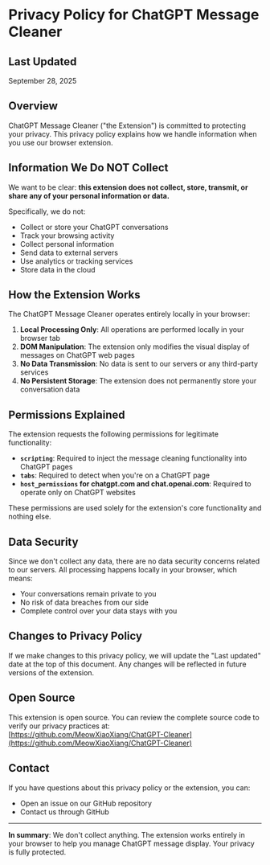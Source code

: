# Privacy Policy for ChatGPT Message Cleaner

## Last Updated

September 28, 2025

## Overview

ChatGPT Message Cleaner ("the Extension") is committed to protecting your privacy. This privacy policy explains how we handle information when you use our browser extension.

## Information We Do NOT Collect

We want to be clear: **this extension does not collect, store, transmit, or share any of your personal information or data.**

Specifically, we do not:

- Collect or store your ChatGPT conversations
- Track your browsing activity
- Collect personal information
- Send data to external servers
- Use analytics or tracking services
- Store data in the cloud

## How the Extension Works

The ChatGPT Message Cleaner operates entirely locally in your browser:

1. **Local Processing Only**: All operations are performed locally in your browser tab
2. **DOM Manipulation**: The extension only modifies the visual display of messages on ChatGPT web pages
3. **No Data Transmission**: No data is sent to our servers or any third-party services
4. **No Persistent Storage**: The extension does not permanently store your conversation data

## Permissions Explained

The extension requests the following permissions for legitimate functionality:

- **`scripting`**: Required to inject the message cleaning functionality into ChatGPT pages
- **`tabs`**: Required to detect when you're on a ChatGPT page
- **`host_permissions` for chatgpt.com and chat.openai.com**: Required to operate only on ChatGPT websites

These permissions are used solely for the extension's core functionality and nothing else.

## Data Security

Since we don't collect any data, there are no data security concerns related to our servers. All processing happens locally in your browser, which means:

- Your conversations remain private to you
- No risk of data breaches from our side
- Complete control over your data stays with you

## Changes to Privacy Policy

If we make changes to this privacy policy, we will update the "Last updated" date at the top of this document. Any changes will be reflected in future versions of the extension.

## Open Source

This extension is open source. You can review the complete source code to verify our privacy practices at: [https://github.com/MeowXiaoXiang/ChatGPT-Cleaner](https://github.com/MeowXiaoXiang/ChatGPT-Cleaner)

## Contact

If you have questions about this privacy policy or the extension, you can:

- Open an issue on our GitHub repository
- Contact us through GitHub

---

**In summary**: We don't collect anything. The extension works entirely in your browser to help you manage ChatGPT message display. Your privacy is fully protected.
